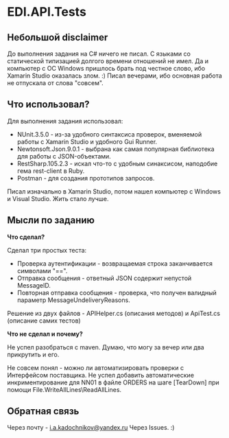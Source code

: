 # EDI.API.Tests

## Небольшой disclaimer

До выполнения задания на С# ничего не писал. С языками со статической типизацией долгого времени отношений не имел. Да и компьютер с ОС Windows пришлось брать под честное слово, ибо Xamarin Studio оказалась злом. :)
Писал вечерами, ибо основная работа не отпускала от слова "совсем".

## Что использовал?

Для выполнения задания использовал:

* NUnit.3.5.0 - из-за удобного синтаксиса проверок, вменяемой работы с Xamarin Studio и удобного Gui Runner.
* Newtonsoft.Json.9.0.1 - выбрана как самая популярная библиотека для работы с JSON-объектами.
* RestSharp.105.2.3 - искал что-то с удобным синаксисом, наподобие гема rest-client в Ruby.
* Postman - для создания прототипов запросов.

Писал изначально в Xamarin Studio, потом нашел компьютер с Windows и Visual Studio. Жить стало лучше.

## Мысли по заданию

**Что сделал?**

Сделал три простых теста: 

* Проверка аутентификации - возвращаемая строка заканчивается символами "==".
* Отправка сообщения - ответный JSON содержит непустой MessageID.
* Повторная отправка сообщения - проверка, что получен валидный параметр MessageUndeliveryReasons.

Решение из двух файлов - APIHelper.cs (описания методов) и ApiTest.cs (описание самих тестов)

**Что не сделал и почему?**

Не успел разобраться с maven. 
Думаю, что могу за вечер или два прикрутить и его.

Не совсем понял - можно ли автоматизировать проверки с Интерфейсом поставщика.
Не успел добавить автоматические инкриментирование для NN01 в файле ORDERS на шаге [TearDown] при помощи File.WriteAllLines\ReadAllLines.

## Обратная связь

Через почту - i.a.kadochnikov@yandex.ru
Через Issues. :)
